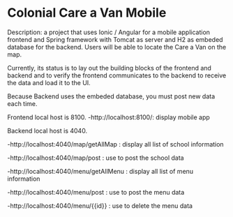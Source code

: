 # Colonial Care a Van Mobile

Description: a project that uses Ionic / Angular for a mobile application frontend and Spring framework with Tomcat as server and H2 as embeded database for the backend. Users will be able to locate the Care a Van on the map.

Currently, its status is to lay out the building blocks of the frontend and backend and to verify the frontend communicates to the backend to receive the data and load it to the UI.

Because Backend uses the embeded database, you must post new data each time. 

Frontend local host is 8100.
-http://localhost:8100/: display mobile app

Backend local host is 4040.

-http://localhost:4040/map/getAllMap : display all list of school information

-http://localhost:4040/map/post : use to post the school data

-http://localhost:4040/menu/getAllMenu : display all list of menu information

-http://localhost:4040/menu/post : use to post the menu data

-http://localhost:4040/menu/{{id}} : use to delete the menu data
